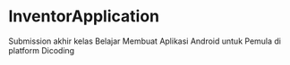 # InventorApplication
Submission akhir kelas Belajar Membuat Aplikasi Android untuk Pemula di platform Dicoding
